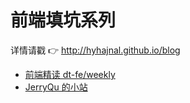 # 前端填坑系列

详情请戳 👉 http://hyhajnal.github.io/blog

* [前端精读 dt-fe/weekly](https://github.com/dt-fe/weekly)
* [JerryQu 的小站](https://imququ.com/)

